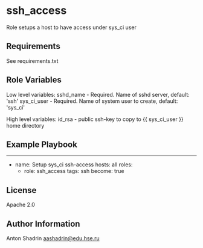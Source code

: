 ssh_access
=========

Role setups a host to have access under sys_ci user

Requirements
------------

See requirements.txt

Role Variables
--------------

Low level variables:
sshd_name - Required. Name of sshd server, default: 'ssh'
sys_ci_user - Required. Name of system user to create, default: 'sys_ci'

High level variables:
id_rsa - public ssh-key to copy to {{ sys_ci_user }} home directory


Example Playbook
----------------

---
- name: Setup sys_ci ssh-access
  hosts: all
  roles:
    - role: ssh_access
      tags: ssh
  become: true

License
-------

Apache 2.0

Author Information
------------------

Anton Shadrin aashadrin@edu.hse.ru